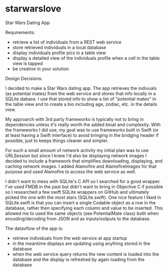 # starwarslove

Star Wars Dating App

Requirements:

- retrieve a list of individuals from a REST web service
- store retrieved individuals in a local database
- display individuals profile pics in a table view
- display a detailed view of the individuals profile when a cell in the table view is tapped
- be creative in your solution

Design Decisions:

I decided to make a Star Wars dating app. The app retrieves the indivuals (as potential mates) from the web service and stores that info locally in a SQLite dabase. I use that stored info to show a list of "potential mates" in the table view and to create a bio including age, zodiac, etc. in the details view.

My approarch with 3rd party frameworks is typically not to bring in dependencies unless it's really worth the added bloat and complexity. With the frameworks I did use, my goal was to use frameworks built in Swift (or at least having a Swift interface) to avoid bringing in the bridging header if possible, just to keeps things cleaner and simpler.

For such a small amount of network activity my initial plan was to use URLSession but since I knew I'd also be displaying network images I decided to include a framework that simplifies downloading, displaying, and caching network images. I added Alamofire and AlamofireImages for that purpose and used Alamofire to access the web service as well.

I didn't want to mess with SQLite's C API so I searched for a good wrapper. I've used FMDB in the past but didn't want to bring in Objective C if possible so I researched a few swift SQLite wrappers on GitHub and ultimately picked the one with the most stars (SQLite.swift). One nice feature I liked in SQLite.swift is that you can insert a single Codable object as a row in the database, rather then specifying each column and value to be inserted. This allowed me to used the same objects (see PotentialMate class) both when encoding/decoding from JSON and as inputs/outputs to the database.

The datavflow of the app is:

- retrieve individuals from the web service at app startup
- in the meantime displays are updating using anything stored in the database
- when the web service query returns the new content is loaded into the database and the display is refreshed by again loading from the database


